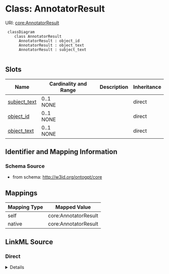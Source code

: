# Class: AnnotatorResult



URI: [core:AnnotatorResult](http://w3id.org/ontogpt/core/AnnotatorResult)


```mermaid
 classDiagram
    class AnnotatorResult
      AnnotatorResult : object_id
      AnnotatorResult : object_text
      AnnotatorResult : subject_text
      
```



<!-- no inheritance hierarchy -->


## Slots

| Name | Cardinality and Range | Description | Inheritance |
| ---  | --- | --- | --- |
| [subject_text](subject_text.md) | 0..1 <br/> NONE |  | direct |
| [object_id](object_id.md) | 0..1 <br/> NONE |  | direct |
| [object_text](object_text.md) | 0..1 <br/> NONE |  | direct |









## Identifier and Mapping Information







### Schema Source


* from schema: http://w3id.org/ontogpt/core





## Mappings

| Mapping Type | Mapped Value |
| ---  | ---  |
| self | core:AnnotatorResult |
| native | core:AnnotatorResult |


## LinkML Source

<!-- TODO: investigate https://stackoverflow.com/questions/37606292/how-to-create-tabbed-code-blocks-in-mkdocs-or-sphinx -->

### Direct

<details>
```yaml
name: AnnotatorResult
from_schema: http://w3id.org/ontogpt/core
rank: 1000
attributes:
  subject_text:
    name: subject_text
    from_schema: http://w3id.org/ontogpt/core
    rank: 1000
  object_id:
    name: object_id
    from_schema: http://w3id.org/ontogpt/core
    rank: 1000
  object_text:
    name: object_text
    from_schema: http://w3id.org/ontogpt/core
    rank: 1000

```
</details>

### Induced

<details>
```yaml
name: AnnotatorResult
from_schema: http://w3id.org/ontogpt/core
rank: 1000
attributes:
  subject_text:
    name: subject_text
    from_schema: http://w3id.org/ontogpt/core
    rank: 1000
    alias: subject_text
    owner: AnnotatorResult
    domain_of:
    - AnnotatorResult
    range: string
  object_id:
    name: object_id
    from_schema: http://w3id.org/ontogpt/core
    rank: 1000
    alias: object_id
    owner: AnnotatorResult
    domain_of:
    - AnnotatorResult
    range: string
  object_text:
    name: object_text
    from_schema: http://w3id.org/ontogpt/core
    rank: 1000
    alias: object_text
    owner: AnnotatorResult
    domain_of:
    - AnnotatorResult
    range: string

```
</details>